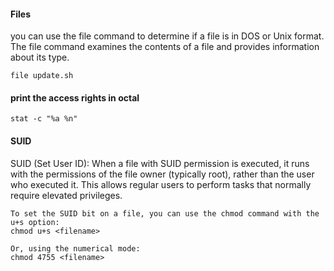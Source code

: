 #### Files

you can use the file command to determine if a file is in DOS or Unix format. The file command examines the contents of a file and provides information about its type.

```
file update.sh
```

#### print the access rights in octal

`stat -c "%a %n"`

#### SUID

SUID (Set User ID): When a file with SUID permission is executed, it runs with the permissions of the file owner (typically root), rather than the user who executed it. This allows regular users to perform tasks that normally require elevated privileges.

```
To set the SUID bit on a file, you can use the chmod command with the u+s option:
chmod u+s <filename>

Or, using the numerical mode:
chmod 4755 <filename>
```
